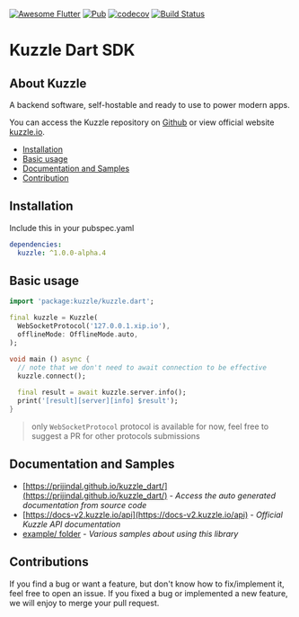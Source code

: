 [![Awesome Flutter](https://img.shields.io/badge/Awesome-Flutter-blue.svg?longCache=true&style=flat-square)](https://stackoverflow.com/questions/tagged/flutter?sort=votes)
[![Pub](https://img.shields.io/pub/v/kuzzle.svg?style=flat-square)](https://pub.dartlang.org/packages/kuzzle)
[![codecov](https://img.shields.io/codecov/c/github/prijindal/kuzzle_dart/master.svg?style=flat-square)](https://codecov.io/gh/prijindal/kuzzle_dart)
[![Build Status](https://img.shields.io/travis/prijindal/kuzzle_dart/master.svg?style=flat-square)](https://travis-ci.org/prijindal/kuzzle_dart)

# Kuzzle Dart SDK

## About Kuzzle

A backend software, self-hostable and ready to use to power modern apps.

You can access the Kuzzle repository on [Github](https://github.com/kuzzleio/kuzzle) or view official website [kuzzle.io](https://kuzzle.io).

* [Installation](#installation)
* [Basic usage](#basic-usage)
* [Documentation and Samples](#documentation-and-samples)
* [Contribution](#contribution)

## Installation

Include this in your pubspec.yaml

```yaml
dependencies:
  kuzzle: ^1.0.0-alpha.4

```

## Basic usage

```dart
import 'package:kuzzle/kuzzle.dart';

final kuzzle = Kuzzle(
  WebSocketProtocol('127.0.0.1.xip.io'),
  offlineMode: OfflineMode.auto,
);

void main () async {
  // note that we don't need to await connection to be effective
  kuzzle.connect(); 
  
  final result = await kuzzle.server.info();
  print('[result][server][info] $result');
}
```

> only `WebSocketProtocol` protocol is available for now, feel free to suggest a PR for other protocols submissions

## Documentation and Samples

* [https://prijindal.github.io/kuzzle_dart/](https://prijindal.github.io/kuzzle_dart/) - 
  _Access the auto generated documentation from source code_
* [https://docs-v2.kuzzle.io/api](https://docs-v2.kuzzle.io/api) - 
  _Official Kuzzle API documentation_
* [example/ folder](./example/) - 
  _Various samples about using this library_
  
## Contributions

If you find a bug or want a feature, but don't know how to fix/implement it, feel free to open an issue.
If you fixed a bug or implemented a new feature, we will enjoy to merge your pull request.
